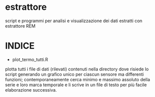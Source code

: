 # estrattore
script e programmi per analisi e visualizzazione dei dati estratti con estrattore REM

# INDICE

* plot_termo_tutti.R 

plotta tutti i file di dati (rilevati) contenuti nella directory dove risiede lo script generando un grafico unico per ciascun sensore ma differenti funzioni; contemporaneamente cerca minimo e massimo assoluto della serie e loro marca temporale e li scrive in un file di testo per più facile elaborazione successiva. 
